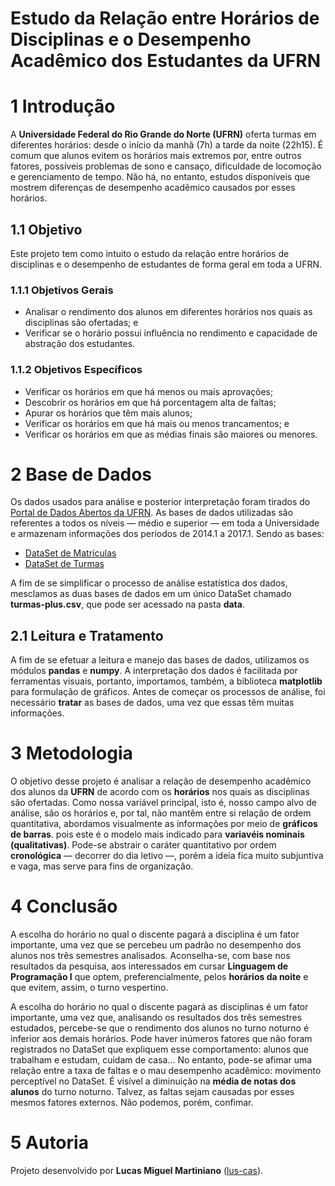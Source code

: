 # Estudo da Relação entre Horários de Disciplinas e o Desempenho Acadêmico dos Estudantes da UFRN

# 1 Introdução
A **Universidade Federal do Rio Grande do Norte (UFRN)** oferta turmas em diferentes horários: desde o início da manhã (7h) a tarde da noite (22h15). É comum que alunos evitem os horários mais extremos por, entre outros fatores, possíveis problemas de sono e cansaço, dificuldade de locomoção e gerenciamento de tempo. Não há, no entanto, estudos disponíveis que mostrem diferenças de desempenho acadêmico causados por esses horários.

## 1.1 Objetivo
Este projeto tem como intuito o estudo da relação entre horários de disciplinas e o desempenho de estudantes de forma geral em toda a UFRN.

### 1.1.1 Objetivos Gerais

* Analisar o rendimento dos alunos em diferentes horários nos quais as disciplinas são ofertadas; e
* Verificar se o horário possui influência no rendimento e capacidade de abstração dos estudantes.

### 1.1.2 Objetivos Específicos

* Verificar os horários em que há menos ou mais aprovações;
* Descobrir os horários em que há porcentagem alta de faltas;
* Apurar os horários que têm mais alunos;
* Verificar os horários em que há mais ou menos trancamentos; e
* Verificar os horários em que as médias finais são maiores ou menores.

# 2 Base de Dados

Os dados usados para análise e posterior interpretação foram tirados do  [Portal de Dados Abertos da UFRN](http://dados.ufrn.br/). As bases de dados utilizadas são referentes a todos os níveis — médio e superior — em toda a Universidade e armazenam informações dos períodos de 2014.1 a 2017.1. Sendo as bases:

* [DataSet de Matrículas](http://dados.ufrn.br/dataset/matriculas-componentes)
* [DataSet de Turmas](http://dados.ufrn.br/dataset/turmas)

A fim de se simplificar o processo de análise estatística dos dados, mesclamos as duas bases de dados em um único DataSet chamado **turmas-plus.csv**, que pode ser acessado na pasta **data**.

## 2.1 Leitura e Tratamento
A fim de se efetuar a leitura e manejo das bases de dados, utilizamos os módulos **pandas** e **numpy**. A interpretação dos dados é facilitada por ferramentas visuais, portanto, importamos, também, a biblioteca **matplotlib** para formulação de gráficos. Antes de começar os processos de análise, foi necessário **tratar** as bases de dados, uma vez que essas têm muitas informações.

# 3 Metodologia
O objetivo desse projeto é analisar a relação de desempenho acadêmico dos alunos da **UFRN** de acordo com os **horários** nos quais as disciplinas são ofertadas. Como nossa variável principal, isto é, nosso campo alvo de análise, são os horários e, por tal, não mantêm entre si relação de ordem quantitativa, abordamos visualmente as informações por meio de **gráficos de barras**. pois este é o modelo mais indicado para **variavéis nominais (qualitativas)**. Pode-se abstrair o caráter quantitativo por ordem **cronológica** — decorrer do dia letivo —, porém a ideia fica muito subjuntiva e vaga, mas serve para fins de organização.

# 4 Conclusão
A escolha do horário no qual o discente pagará a disciplina é um fator importante, uma vez que se percebeu um padrão no desempenho dos alunos nos três semestres analisados. Aconselha-se, com base nos resultados da pesquisa, aos interessados em cursar **Linguagem de Programação I** que optem, preferencialmente, pelos **horários da noite** e que evitem, assim, o turno vespertino.

A escolha do horário no qual o discente pagará as disciplinas é um fator importante, uma vez que, analisando os resultados dos três semestres estudados, percebe-se que o rendimento dos alunos no turno noturno é inferior aos demais horários. Pode haver inúmeros fatores que não foram registrados no DataSet que expliquem esse comportamento: alunos que trabalham e estudam, cuidam de casa... No entanto, pode-se afimar uma relação entre a taxa de faltas e o mau desempenho acadêmico: movimento perceptível no DataSet. É visível a diminuição na **média de notas dos alunos** do turno noturno. Talvez, as faltas sejam causadas por esses mesmos fatores externos. Não podemos, porém, confimar.

# 5 Autoria
Projeto desenvolvido por **Lucas Miguel Martiniano** ([lus-cas](https://github.com/lus-cas)).